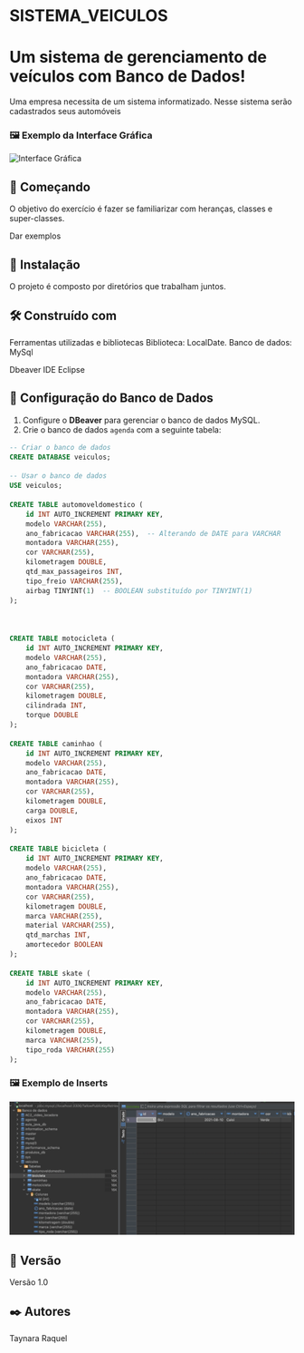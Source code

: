 # SISTEMA_VEICULOS
# Um sistema de gerenciamento de veículos com Banco de Dados!

Uma empresa necessita de um sistema informatizado. Nesse sistema serão cadastrados seus automóveis

### 🖼️ Exemplo da Interface Gráfica
![Interface Gráfica](system.png)


## 🚀 Começando
O objetivo do exercício é fazer se familiarizar com heranças, classes e super-classes.

Dar exemplos
## 🔧 Instalação
O projeto é composto por diretórios que trabalham juntos.

## 🛠️ Construído com
Ferramentas utilizadas e bibliotecas
Biblioteca: LocalDate.
Banco de dados: MySql

Dbeaver
IDE Eclipse
## 💾 Configuração do Banco de Dados

1. Configure o **DBeaver** para gerenciar o banco de dados MySQL.
2. Crie o banco de dados `agenda` com a seguinte tabela:

```sql
-- Criar o banco de dados
CREATE DATABASE veiculos;

-- Usar o banco de dados
USE veiculos;

CREATE TABLE automoveldomestico (
    id INT AUTO_INCREMENT PRIMARY KEY,
    modelo VARCHAR(255),
    ano_fabricacao VARCHAR(255),  -- Alterando de DATE para VARCHAR
    montadora VARCHAR(255),
    cor VARCHAR(255),
    kilometragem DOUBLE,
    qtd_max_passageiros INT,
    tipo_freio VARCHAR(255),
    airbag TINYINT(1)  -- BOOLEAN substituído por TINYINT(1)
);



CREATE TABLE motocicleta (
    id INT AUTO_INCREMENT PRIMARY KEY,
    modelo VARCHAR(255),
    ano_fabricacao DATE,
    montadora VARCHAR(255),
    cor VARCHAR(255),
    kilometragem DOUBLE,
    cilindrada INT,
    torque DOUBLE
);

CREATE TABLE caminhao (
    id INT AUTO_INCREMENT PRIMARY KEY,
    modelo VARCHAR(255),
    ano_fabricacao DATE,
    montadora VARCHAR(255),
    cor VARCHAR(255),
    kilometragem DOUBLE,
    carga DOUBLE,
    eixos INT
);

CREATE TABLE bicicleta (
    id INT AUTO_INCREMENT PRIMARY KEY,
    modelo VARCHAR(255),
    ano_fabricacao DATE,
    montadora VARCHAR(255),
    cor VARCHAR(255),
    kilometragem DOUBLE,
    marca VARCHAR(255),
    material VARCHAR(255),
    qtd_marchas INT,
    amortecedor BOOLEAN
);

CREATE TABLE skate (
    id INT AUTO_INCREMENT PRIMARY KEY,
    modelo VARCHAR(255),
    ano_fabricacao DATE,
    montadora VARCHAR(255),
    cor VARCHAR(255),
    kilometragem DOUBLE,
    marca VARCHAR(255),
    tipo_roda VARCHAR(255)
);

```

### 🖼️ Exemplo de Inserts
![Insert Bicicleta](insert_bicicleta.png)

## 📌 Versão
Versão 1.0

## ✒️ Autores
Taynara Raquel
